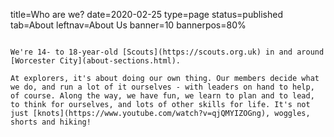 title=Who are we?
date=2020-02-25
type=page
status=published
tab=About
leftnav=About Us
banner=10
bannerpos=80%
~~~~~~

We're 14- to 18-year-old [Scouts](https://scouts.org.uk) in and around [Worcester City](about-sections.html).

At explorers, it's about doing our own thing. Our members decide what we do, and run a lot of it ourselves - with leaders on hand to help, of course. Along the way, we have fun, we learn to plan and to lead, to think for ourselves, and lots of other skills for life. It's not just [knots](https://www.youtube.com/watch?v=qjQMYIZOGng), woggles, shorts and hiking!
